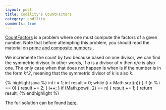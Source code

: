```yaml
---
layout: post
title: Codility's CountFactors
category: codility
comments: true
---
```


[CountFactors](https://codility.com/demo/take-sample-test/count_factors) is a problem where one must compute the factors of a given number. Note that before attempting this problem, you should read the material on [prime and composite numbers
](https://codility.com/media/train/8-PrimeNumbers.pdf).

We incremente the count by two because based on one divisor, we can find the symmetric divisor. In other words, if _a_ is a divisor of _n_ then _n/a_ is also one. The only case when that does not happen is when is if the number is in the form _k^2_, meaning that the symmetric divisor of _k_ is also _k_.

{% highlight java %}
int i = 1;
int result = 0;
while (i < Math.sqrt(n)) {
    if (n % i == 0) {
        result += 2;
    }
    i++;
}
if (Math.pow(i, 2) == n) {
    result += 1;
}
return result;
{% endhighlight %}

The full solution can be found [here](https://github.com/luisramalho/codility/blob/master/codility/L7E1MaxProfit.java).
